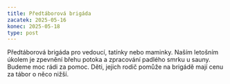 ```yaml
---
title: Předtáborová brigáda
zacatek: 2025-05-16
konec: 2025-05-18
type: post
---
```

P﻿ředtáborová brigáda pro vedoucí, tatínky nebo maminky. Naším letošním úkolem je zpevnění břehu potoka a zpracování padlého smrku u sauny. Budeme moc rádi za pomoc. D﻿ěti, jejich rodič pomůže na brigádě mají cenu za tábor o něco nižší.